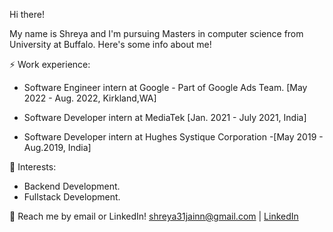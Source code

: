 Hi there!

My name is Shreya and I'm pursuing Masters in computer science from University at Buffalo. Here's some info about me!

⚡ Work experience:

 * Software Engineer intern at Google - Part of Google Ads Team. [May 2022 - Aug. 2022, Kirkland,WA]

 * Software Developer intern at MediaTek [Jan. 2021 - July 2021, India]

 * Software Developer intern at Hughes Systique Corporation -[May 2019 - Aug.2019, India]

🌱 Interests:

  * Backend Development.
  * Fullstack Development.

💬 Reach me by email or LinkedIn! shreya31jainn@gmail.com | [LinkedIn](https://www.linkedin.com/in/shreya-jain-4784b8176/)
